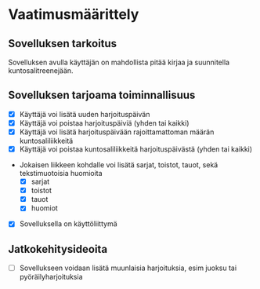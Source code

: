 # Vaatimusmäärittely
## Sovelluksen tarkoitus
Sovelluksen avulla käyttäjän on mahdollista pitää kirjaa ja suunnitella kuntosalitreenejään.

## Sovelluksen tarjoama toiminnallisuus
- [x] Käyttäjä voi lisätä uuden harjoituspäivän
- [x] Käyttäjä voi poistaa harjoituspäiviä (yhden tai kaikki)
- [x] Käyttäjä voi lisätä harjoituspäivään rajoittamattoman määrän kuntosaliliikkeitä
- [x] Käyttäjä voi poistaa kuntosaliliikkeitä harjoituspäivästä (yhden tai kaikki)
- Jokaisen liikkeen kohdalle voi lisätä sarjat, toistot, tauot, sekä tekstimuotoisia huomioita
	- [x] sarjat
	- [x] toistot
	- [x] tauot
	- [x] huomiot
- [x] Sovelluksella on käyttöliittymä

## Jatkokehitysideoita
- [ ] Sovellukseen voidaan lisätä muunlaisia harjoituksia, esim juoksu tai pyöräilyharjoituksia


